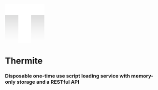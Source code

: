 <img src="gitassets/therm2.png" width=130px>

# Thermite

### Disposable one-time use script loading service with memory-only storage and a RESTful API
